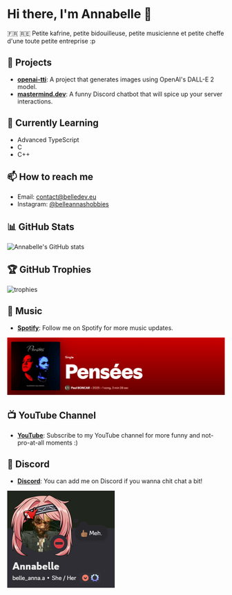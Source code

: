 # Hi there, I'm Annabelle 👋

🇫🇷 🇷🇪 Petite kafrine, petite bidouilleuse, petite musicienne et petite cheffe d'une toute petite entreprise :p

## 🔭 Projects

- **[openai-tti](https://github.com/belledev-eu/openai-tti)**: A project that generates images using OpenAI's DALL-E 2 model.
- **[mastermind.dev](https://github.com/langedechu/mastermind.dev)**: A funny Discord chatbot that will spice up your server interactions.

## 🌱 Currently Learning

- Advanced TypeScript
- C
- C++

## 📫 How to reach me

- Email: [contact@belledev.eu](mailto:contact@belledev.eu)
- Instagram: [@belleannashobbies](https://www.instagram.com/belleannashobbies)

## 📊 GitHub Stats

![Annabelle's GitHub stats](https://github-readme-stats.vercel.app/api?username=belledev-eu&show_icons=true&theme=radical)

## 🏆 GitHub Trophies

![trophies](https://github-profile-trophy.vercel.app/?username=belledev-eu&theme=radical)

## 🎵 Music

- **[Spotify](https://open.spotify.com/intl-fr/artist/72BZYvYhtrlWz7sgQqpEiF)**: Follow me on Spotify for more music updates.

[![Latest Single](image-1.png)](https://open.spotify.com/intl-fr/artist/72BZYvYhtrlWz7sgQqpEiF)

## 📺 YouTube Channel

- **[YouTube](https://www.youtube.com/@belle_anna.a)**: Subscribe to my YouTube channel for more funny and not-pro-at-all moments :\)

## 💬 Discord

- **[Discord](https://discord.com/channels/@me)**: You can add me on Discord if you wanna chit chat a bit!

![alt text](image-3.png)
